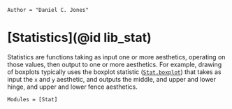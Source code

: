 ```@meta
Author = "Daniel C. Jones"
```

# [Statistics](@id lib_stat)

Statistics are functions taking as input one or more aesthetics, operating on
those values, then output to one or more aesthetics. For example, drawing of
boxplots typically uses the boxplot statistic ([`Stat.boxplot`](@ref)) that takes
as input the `x` and `y` aesthetic, and outputs the middle, and upper and lower
hinge, and upper and lower fence aesthetics.

```@autodocs
Modules = [Stat]
```
